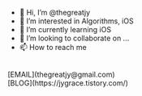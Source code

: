 - 👋 Hi, I’m @thegreatjy
- 👀 I’m interested in Algorithms, iOS
- 🌱 I’m currently learning iOS
- 💞️ I’m looking to collaborate on ...
- 📫 How to reach me 
<br>
[EMAIL](thegreatjy@gmail.com)
<br>
[BLOG](https://jygrace.tistory.com/)
